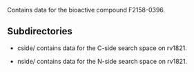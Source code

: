 Contains data for the bioactive compound F2158-0396.

## Subdirectories

- cside/ contains data for the C-side search space on rv1821.

- nside/ contains data for the N-side search space on rv1821.

